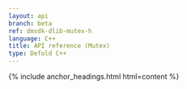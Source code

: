 ```yaml
---
layout: api
branch: beta
ref: dmsdk-dlib-mutex-h
language: C++
title: API reference (Mutex)
type: Defold C++
---
```

{% include anchor_headings.html html=content %}
